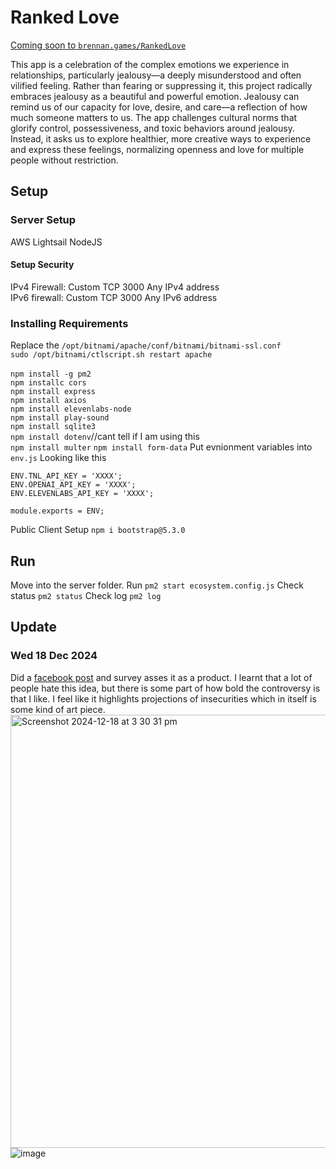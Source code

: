 # Ranked Love
<a href="https://brennan.games/RankedLove/">Coming soon to ``brennan.games/RankedLove``</a><br />

This app is a celebration of the complex emotions we experience in relationships, particularly jealousy—a deeply misunderstood and often vilified feeling. Rather than fearing or suppressing it, this project radically embraces jealousy as a beautiful and powerful emotion. Jealousy can remind us of our capacity for love, desire, and care—a reflection of how much someone matters to us. The app challenges cultural norms that glorify control, possessiveness, and toxic behaviors around jealousy. Instead, it asks us to explore healthier, more creative ways to experience and express these feelings, normalizing openness and love for multiple people without restriction.

## Setup 
### Server Setup

AWS Lightsail NodeJS<br />
#### Setup Security
IPv4 Firewall: Custom	TCP	3000 Any IPv4 address<br />
IPv6 firewall: Custom	TCP	3000 Any IPv6 address<br />

### Installing Requirements 

Replace the ``/opt/bitnami/apache/conf/bitnami/bitnami-ssl.conf``<br />
``sudo /opt/bitnami/ctlscript.sh restart apache``<br />
<br />
````npm install -g pm2````<br />
``npm installc cors``<br />
``npm install express``<br />
``npm install axios``<br />
``npm install elevenlabs-node``<br />
``npm install play-sound``<br />
``npm install sqlite3``<br />
``npm install dotenv``//cant tell if I am using this<br /> 
``npm install multer``
``npm install form-data``
Put evnionment variables into ``env.js``
Looking like this
```const ENV = {};
ENV.TNL_API_KEY = 'XXXX';
ENV.OPENAI_API_KEY = 'XXXX';
ENV.ELEVENLABS_API_KEY = 'XXXX';

module.exports = ENV;
```

Public Client Setup
``npm i bootstrap@5.3.0``<br />

## Run
Move into the server folder.
Run ``pm2 start ecosystem.config.js``
Check status ``pm2 status``
Check log ``pm2 log``

## Update

### Wed 18 Dec 2024
Did a <a href="https://www.facebook.com/brennan.hatton/posts/pfbid0oLbRezQTLm5CWLhUknMHXqfDQ9t4QNAkPCirxuGvtoEt9wy3TqXnyiFBxQzjNDERl">facebook post</a> and survey asses it as a product. I learnt that a lot of people hate this idea, but there is some part of how bold the controversy is that I like. I feel like it highlights projections of insecurities which in itself is some kind of art piece.
<img width="693" alt="Screenshot 2024-12-18 at 3 30 31 pm" src="https://github.com/user-attachments/assets/9b0f76f8-b05b-4950-ab2b-b7c974d1c4bf" />
![image](https://github.com/user-attachments/assets/c51254ef-5ba5-46c4-a55e-bb33646db3c2)

